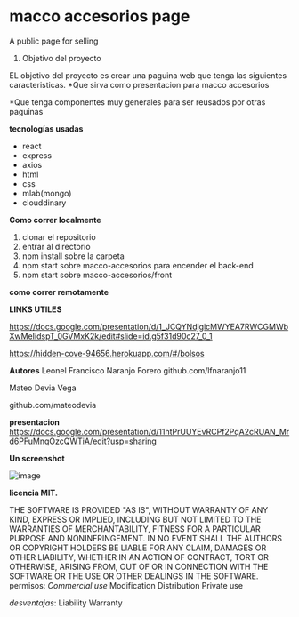 # macco accesorios page
A public page for selling 

1) Objetivo del proyecto 

EL objetivo del proyecto es crear una paguina web que tenga las siguientes caracteristicas.
*Que sirva como presentacion para macco accesorios

*Que tenga componentes muy generales para ser reusados por otras paguinas




**tecnologías usadas**
* react
* express
* axios
* html
* css
* mlab(mongo)
* clouddinary
 
**Como correr localmente**

1) clonar el repositorio
2) entrar al directorio
3) npm install sobre la carpeta
4) npm start sobre macco-accesorios para encender el back-end
5) npm start sobre macco-accesorios/front


**como correr remotamente**


**LINKS UTILES**

https://docs.google.com/presentation/d/1_JCQYNdjgicMWYEA7RWCGMWbXwMeIidspT_0GVMxK2k/edit#slide=id.g5f31d90c27_0_1

https://hidden-cove-94656.herokuapp.com/#/bolsos

**Autores** 
Leonel Francisco Naranjo Forero 
github.com/lfnaranjo11

Mateo Devia Vega

github.com/mateodevia

**presentacion**
 https://docs.google.com/presentation/d/11htPrUUYEvRCPf2PqA2cRUAN_Mrd6PFuMnqOzcQWTiA/edit?usp=sharing

 **Un screenshot**
 
![image](https://drive.google.com/uc?export=view&id=17wg7_LenCjFosHBwS3e9Nz_DnXaTdIqv)


 **licencia MIT.**
 
 THE SOFTWARE IS PROVIDED "AS IS", WITHOUT WARRANTY OF ANY KIND, EXPRESS OR
IMPLIED, INCLUDING BUT NOT LIMITED TO THE WARRANTIES OF MERCHANTABILITY,
FITNESS FOR A PARTICULAR PURPOSE AND NONINFRINGEMENT. IN NO EVENT SHALL THE
AUTHORS OR COPYRIGHT HOLDERS BE LIABLE FOR ANY CLAIM, DAMAGES OR OTHER
LIABILITY, WHETHER IN AN ACTION OF CONTRACT, TORT OR OTHERWISE, ARISING FROM,
OUT OF OR IN CONNECTION WITH THE SOFTWARE OR THE USE OR OTHER DEALINGS IN THE
SOFTWARE.
permisos: 
*Commercial use*
 Modification
 Distribution
 Private use

*desventajas*:
Liability
 Warranty
